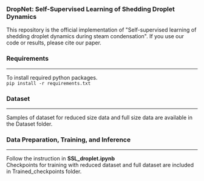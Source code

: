 ### DropNet: Self-Supervised Learning of Shedding Droplet Dynamics
This repository is the official implementation of "Self-supervised learning of shedding droplet dynamics during steam condensation".
If you use our code or results, please cite our paper.
### Requirements
---
To install required python packages.  
`pip install -r requirements.txt`  
### Dataset
---
Samples of dataset for reduced size data and full size data are available in the Dataset folder.  
### Data Preparation, Training, and Inference
---
Follow the instruction in **SSL_droplet.ipynb**  
Checkpoints for training with reduced dataset and full dataset are included in Trained_checkpoints folder.
